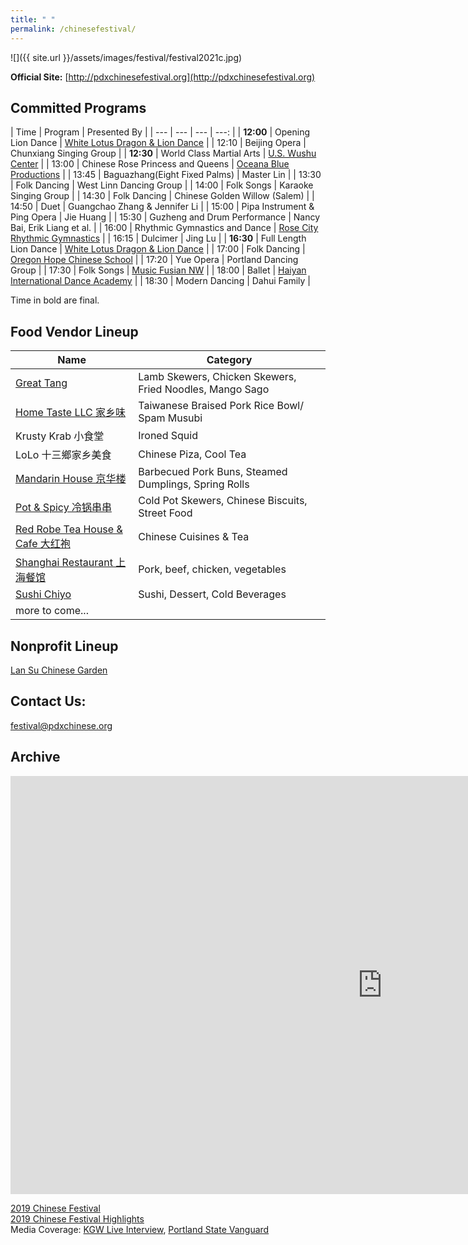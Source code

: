 ```yaml
---
title: " "
permalink: /chinesefestival/
---
```


![]({{ site.url }}/assets/images/festival/festival2021c.jpg)

**Official Site:** [http://pdxchinesefestival.org](http://pdxchinesefestival.org)

## Committed Programs  

| Time | Program | Presented By |
| --- | --- | --- | ---: |
| **12:00** | Opening Lion Dance | [White Lotus Dragon & Lion Dance](https://www.whitelotusliondance.com/) |
| 12:10 | Beijing Opera | Chunxiang Singing Group |
| **12:30** | World Class Martial Arts | [U.S. Wushu Center](https://uswushu.com/) |
| 13:00 | Chinese Rose Princess and Queens | [Oceana Blue Productions](http://oceanablueusa.com/) |
| 13:45 | Baguazhang(Eight Fixed Palms) | Master Lin |
| 13:30 | Folk Dancing | West Linn Dancing Group |
| 14:00 | Folk Songs | Karaoke Singing Group |
| 14:30 | Folk Dancing | Chinese Golden Willow (Salem) |
| 14:50 | Duet | Guangchao Zhang & Jennifer Li |
| 15:00 | Pipa Instrument & Ping Opera | Jie Huang |
| 15:30 | Guzheng and Drum Performance | Nancy Bai, Erik Liang et al. |
| 16:00 | Rhythmic Gymnastics and Dance | [Rose City Rhythmic Gymnastics](https://www.rosecityrhythmic.com/) |
| 16:15 | Dulcimer | Jing Lu |
| **16:30** | Full Length Lion Dance | [White Lotus Dragon & Lion Dance](https://www.whitelotusliondance.com/) |
| 17:00 | Folk Dancing | [Oregon Hope Chinese School](http://www.oregon-hope.org) |
| 17:20 | Yue Opera | Portland Dancing Group |
| 17:30 | Folk Songs | [Music Fusian NW](https://www.facebook.com/musicfusiannw/) |
| 18:00 | Ballet | [Haiyan International Dance Academy](http://www.haiyanballet.net/) |
| 18:30 | Modern Dancing | Dahui Family |

Time in bold are final.

## Food Vendor Lineup

| Name | Category |
| --- | --- |
| [Great Tang](http://greattang.gt/) | Lamb Skewers, Chicken Skewers, Fried Noodles, Mango Sago |
| [Home Taste LLC 家乡味](http://www.hometaste.org/) | Taiwanese Braised Pork Rice Bowl/ Spam Musubi |
| Krusty Krab 小食堂 | Ironed Squid |
| LoLo 十三鄉家乡美食 | Chinese Piza, Cool Tea |
| [Mandarin House 京华楼](https://www.mandarinhouse97204.com/) | Barbecued Pork Buns, Steamed Dumplings, Spring Rolls |
| [Pot & Spicy 冷锅串串](https://potspicytogo.com/) | Cold Pot Skewers, Chinese Biscuits, Street Food |
| [Red Robe Tea House & Cafe 大红袍](http://redrobeteahouse.com/)| Chinese Cuisines & Tea |
| [Shanghai Restaurant 上海餐馆](http://www.shfood.us/) | Pork, beef, chicken, vegetables |
| [Sushi Chiyo](https://www.sushichiyo.com/sushi-restaurant-beaverton) | Sushi, Dessert, Cold Beverages |
| more to come... | |


## Nonprofit Lineup

[Lan Su Chinese Garden](https://lansugarden.org/)  

## Contact Us:

[festival@pdxchinese.org](mailto:festival@pdxchinese.org)  

## Archive

<iframe width="1189" height="669" src="https://www.youtube.com/embed/hOMUih0WrLQ" frameborder="0" allow="accelerometer; autoplay; encrypted-media; gyroscope; picture-in-picture" allowfullscreen></iframe>

[2019 Chinese Festival](http://pdxchinese.org/chinesefestival/chinesefestival_2019/)  
[2019 Chinese Festival Highlights](http://pdxchinese.org/chinese-festival-2019/)  
Media Coverage: [KGW Live Interview](https://www.kgw.com/video/life/first-ever-pdx-chinese-festival-on-the-square/283-21872975-6fee-4122-83d1-a83449b083f5), [Portland State Vanguard](https://psuvanguard.com/oregon-chinese-coalition-hosts-chinese-festival/)
